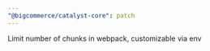 ```yaml
---
"@bigcommerce/catalyst-core": patch
---
```


Limit number of chunks in webpack, customizable via env
